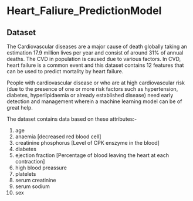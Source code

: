 # Heart_Faliure_PredictionModel

## Dataset
The Cardiovascular diseases are a major cause of death globally taking an estimation 17.9 million lives per year and consist of around 31% of annual deaths. The CVD in population is caused due to various factors. In CVD, heart failure is a common event and this dataset contains 12 features that can be used to predict mortality by heart failure.

People with cardiovascular disease or who are at high cardiovascular risk (due to the presence of one or more risk factors such as hypertension, diabetes, hyperlipidaemia or already established disease) need early detection and management wherein a machine learning model can be of great help.

The dataset contains data based on these attributes:-
1. age
2. anaemia [decreased red blood cell]
3. creatinine phosphorus [Level of CPK enszyme in the blood]
4. diabetes 
5. ejection fraction [Percentage of blood leaving the heart at each contraction]
6. high blood preassure
7. platelets
8. serum creatinine
9. serum sodium
10. sex




